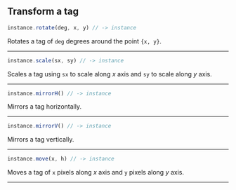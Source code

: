 ## Transform a tag  

``` js
instance.rotate(deg, x, y) // -> instance
```
Rotates a tag of `deg` degrees around the point `{x, y}`.

---

``` js
instance.scale(sx, sy) // -> instance
```
Scales a tag using `sx` to scale along _x_ axis and `sy` to scale along _y_ axis.  

---
``` js
instance.mirrorH() // -> instance
```

Mirrors a tag horizontally.

---
``` js
instance.mirrorV() // -> instance
```

Mirrors a tag vertically.

---
``` js
instance.move(x, h) // -> instance
```

Moves a tag of `x` pixels along _x_ axis and `y` pixels along _y_ axis. 

---